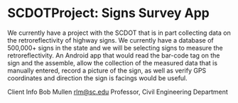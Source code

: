 # SCDOTProject: Signs Survey App

We currently have a project with the SCDOT that is in part collecting data on the retroreflectivity of highway signs.
We currently have a database of 500,000+ signs in the state and we will be selecting signs to measure the retroreflectivity.
An Android app that would read the bar-code tag on the sign and the assemble, allow the collection of the measured data that is
manually entered, record a picture of the sign, as well as verify GPS coordinates and direction the sign is facings would be useful.


Client Info
Bob Mullen
rlm@sc.edu
Professor, Civil Engineering Department
